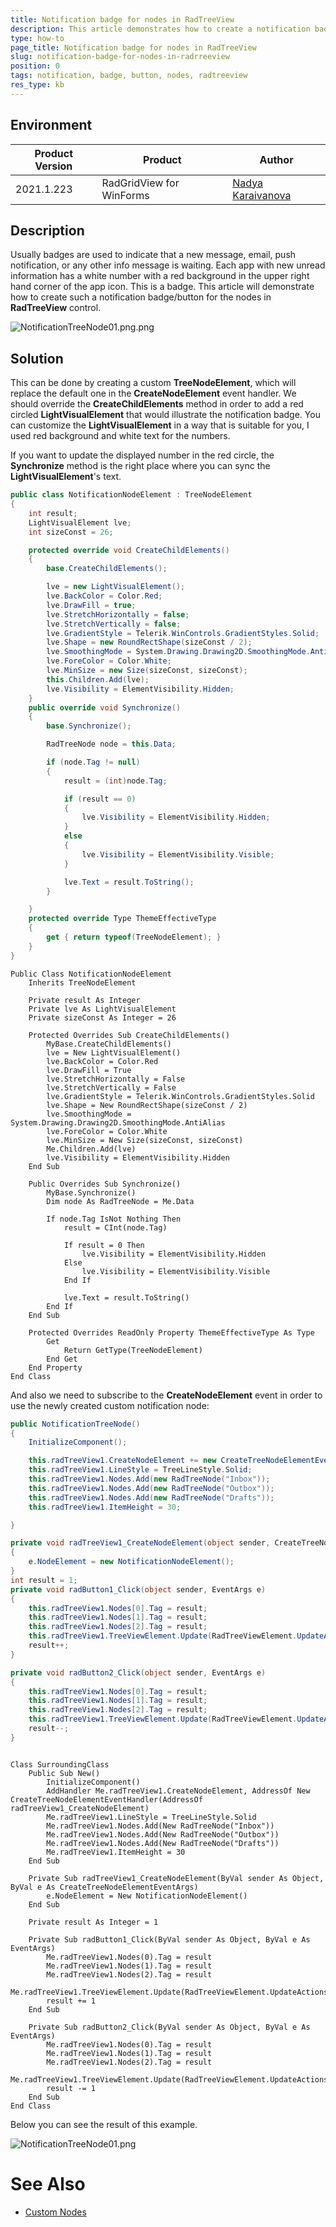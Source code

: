 ```yaml
---
title: Notification badge for nodes in RadTreeView
description: This article demonstrates how to create a notification badge for the node elements in RadTreeView
type: how-to
page_title: Notification badge for nodes in RadTreeView
slug: notification-badge-for-nodes-in-radrreeview
position: 0
tags: notification, badge, button, nodes, radtreeview
res_type: kb
---
```


## Environment
 
|Product Version|Product|Author|
|----|----|----|
|2021.1.223|RadGridView for WinForms|[Nadya Karaivanova](https://www.telerik.com/blogs/author/nadya-karaivanova)|
 
## Description

Usually badges are used to indicate that a new message, email, push notification, or any other  info message is waiting. Each app with new unread information has a white number with a red background in the upper right hand corner of the app icon. This is a badge. This article will demonstrate how to create such a notification badge/button for the nodes in **RadTreeView** control.

![NotificationTreeNode01.png.png](images/NotificationTreeNode01.png)
 
## Solution 

This can be done by creating a custom **TreeNodeElement**, which will replace the default one in the **CreateNodeElement** event handler. We should override the **CreateChildElements** method in order to add a red circled **LightVisualElement** that would illustrate the notification badge. You can customize the **LightVisualElement** in a way that is suitable for you, I used red background and white text for the numbers. 

If you want to update the displayed number in the red circle, the **Synchronize** method is the right place where you can sync the **LightVisualElement**'s text.

````C#
public class NotificationNodeElement : TreeNodeElement
{
    int result;
    LightVisualElement lve;
    int sizeConst = 26;

    protected override void CreateChildElements()
    {
        base.CreateChildElements();

        lve = new LightVisualElement();
        lve.BackColor = Color.Red;
        lve.DrawFill = true;
        lve.StretchHorizontally = false;
        lve.StretchVertically = false;
        lve.GradientStyle = Telerik.WinControls.GradientStyles.Solid;
        lve.Shape = new RoundRectShape(sizeConst / 2);
        lve.SmoothingMode = System.Drawing.Drawing2D.SmoothingMode.AntiAlias;
        lve.ForeColor = Color.White;
        lve.MinSize = new Size(sizeConst, sizeConst);
        this.Children.Add(lve);
        lve.Visibility = ElementVisibility.Hidden;
    }
    public override void Synchronize()
    {
        base.Synchronize();

        RadTreeNode node = this.Data;

        if (node.Tag != null)
        {
            result = (int)node.Tag;

            if (result == 0)
            {
                lve.Visibility = ElementVisibility.Hidden;
            }
            else
            {
                lve.Visibility = ElementVisibility.Visible;
            }

            lve.Text = result.ToString();
        }

    }
    protected override Type ThemeEffectiveType
    {
        get { return typeof(TreeNodeElement); }
    }
}

````
````VB.NET
Public Class NotificationNodeElement
    Inherits TreeNodeElement

    Private result As Integer
    Private lve As LightVisualElement
    Private sizeConst As Integer = 26

    Protected Overrides Sub CreateChildElements()
        MyBase.CreateChildElements()
        lve = New LightVisualElement()
        lve.BackColor = Color.Red
        lve.DrawFill = True
        lve.StretchHorizontally = False
        lve.StretchVertically = False
        lve.GradientStyle = Telerik.WinControls.GradientStyles.Solid
        lve.Shape = New RoundRectShape(sizeConst / 2)
        lve.SmoothingMode = System.Drawing.Drawing2D.SmoothingMode.AntiAlias
        lve.ForeColor = Color.White
        lve.MinSize = New Size(sizeConst, sizeConst)
        Me.Children.Add(lve)
        lve.Visibility = ElementVisibility.Hidden
    End Sub

    Public Overrides Sub Synchronize()
        MyBase.Synchronize()
        Dim node As RadTreeNode = Me.Data

        If node.Tag IsNot Nothing Then
            result = CInt(node.Tag)

            If result = 0 Then
                lve.Visibility = ElementVisibility.Hidden
            Else
                lve.Visibility = ElementVisibility.Visible
            End If

            lve.Text = result.ToString()
        End If
    End Sub

    Protected Overrides ReadOnly Property ThemeEffectiveType As Type
        Get
            Return GetType(TreeNodeElement)
        End Get
    End Property
End Class

````

And also we need to subscribe to the **CreateNodeElement** event in order to use the newly created custom notification node:

````C#
public NotificationTreeNode()
{
    InitializeComponent();

    this.radTreeView1.CreateNodeElement += new CreateTreeNodeElementEventHandler(radTreeView1_CreateNodeElement);
    this.radTreeView1.LineStyle = TreeLineStyle.Solid;
    this.radTreeView1.Nodes.Add(new RadTreeNode("Inbox"));
    this.radTreeView1.Nodes.Add(new RadTreeNode("Outbox"));
    this.radTreeView1.Nodes.Add(new RadTreeNode("Drafts"));
    this.radTreeView1.ItemHeight = 30;

}

private void radTreeView1_CreateNodeElement(object sender, CreateTreeNodeElementEventArgs e)
{
    e.NodeElement = new NotificationNodeElement();
}
int result = 1;
private void radButton1_Click(object sender, EventArgs e)
{
    this.radTreeView1.Nodes[0].Tag = result;
    this.radTreeView1.Nodes[1].Tag = result;
    this.radTreeView1.Nodes[2].Tag = result;
    this.radTreeView1.TreeViewElement.Update(RadTreeViewElement.UpdateActions.StateChanged);
    result++;
}

private void radButton2_Click(object sender, EventArgs e)
{
    this.radTreeView1.Nodes[0].Tag = result;
    this.radTreeView1.Nodes[1].Tag = result;
    this.radTreeView1.Nodes[2].Tag = result;
    this.radTreeView1.TreeViewElement.Update(RadTreeViewElement.UpdateActions.StateChanged);
    result--;
}

````
````VB.NET

Class SurroundingClass
    Public Sub New()
        InitializeComponent()
        AddHandler Me.radTreeView1.CreateNodeElement, AddressOf New CreateTreeNodeElementEventHandler(AddressOf radTreeView1_CreateNodeElement)
        Me.radTreeView1.LineStyle = TreeLineStyle.Solid
        Me.radTreeView1.Nodes.Add(New RadTreeNode("Inbox"))
        Me.radTreeView1.Nodes.Add(New RadTreeNode("Outbox"))
        Me.radTreeView1.Nodes.Add(New RadTreeNode("Drafts"))
        Me.radTreeView1.ItemHeight = 30
    End Sub

    Private Sub radTreeView1_CreateNodeElement(ByVal sender As Object, ByVal e As CreateTreeNodeElementEventArgs)
        e.NodeElement = New NotificationNodeElement()
    End Sub

    Private result As Integer = 1

    Private Sub radButton1_Click(ByVal sender As Object, ByVal e As EventArgs)
        Me.radTreeView1.Nodes(0).Tag = result
        Me.radTreeView1.Nodes(1).Tag = result
        Me.radTreeView1.Nodes(2).Tag = result
        Me.radTreeView1.TreeViewElement.Update(RadTreeViewElement.UpdateActions.StateChanged)
        result += 1
    End Sub

    Private Sub radButton2_Click(ByVal sender As Object, ByVal e As EventArgs)
        Me.radTreeView1.Nodes(0).Tag = result
        Me.radTreeView1.Nodes(1).Tag = result
        Me.radTreeView1.Nodes(2).Tag = result
        Me.radTreeView1.TreeViewElement.Update(RadTreeViewElement.UpdateActions.StateChanged)
        result -= 1
    End Sub
End Class

````

Below you can see the result of this example.

![NotificationTreeNode01.png](images/NotificationTreeNode02.gif)

# See Also

* [Custom Nodes](https://docs.telerik.com/devtools/winforms/controls/treeview/working-with-nodes/custom-nodes)

